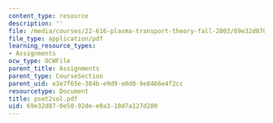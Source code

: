 ```yaml
---
content_type: resource
description: ''
file: /media/courses/22-616-plasma-transport-theory-fall-2003/69e32d870e5892dee0a318d7a127d280_pset2sol.pdf
file_type: application/pdf
learning_resource_types:
- Assignments
ocw_type: OCWFile
parent_title: Assignments
parent_type: CourseSection
parent_uid: e3e7f65e-304b-e9d9-e0d0-9e8466e4f2cc
resourcetype: Document
title: pset2sol.pdf
uid: 69e32d87-0e58-92de-e0a3-18d7a127d280
---
```

